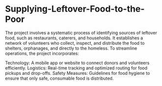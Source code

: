 # Supplying-Leftover-Food-to-the-Poor
The project involves a systematic process of identifying sources of leftover food, such as restaurants, caterers, and households. It establishes a network of volunteers who collect, inspect, and distribute the food to shelters, orphanages, and directly to the homeless. To streamline operations, the project incorporates:

Technology: A mobile app or website to connect donors and volunteers efficiently.
Logistics: Real-time tracking and optimized routing for food pickups and drop-offs.
Safety Measures: Guidelines for food hygiene to ensure that only safe, consumable food is distributed.
